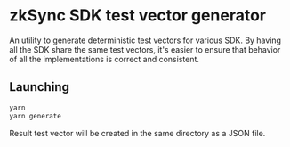 # zkSync SDK test vector generator

An utility to generate deterministic test vectors for various SDK. By having all the SDK share the same test vectors,
it's easier to ensure that behavior of all the implementations is correct and consistent.

## Launching

```bash
yarn
yarn generate
```

Result test vector will be created in the same directory as a JSON file.
